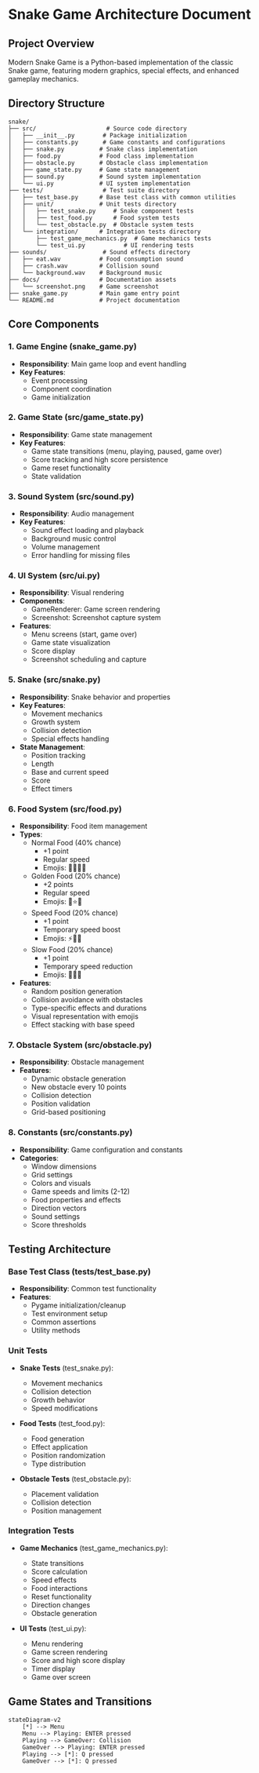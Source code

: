 # Snake Game Architecture Document

## Project Overview
Modern Snake Game is a Python-based implementation of the classic Snake game, featuring modern graphics, special effects, and enhanced gameplay mechanics.

## Directory Structure
```
snake/
├── src/                    # Source code directory
│   ├── __init__.py        # Package initialization
│   ├── constants.py       # Game constants and configurations
│   ├── snake.py          # Snake class implementation
│   ├── food.py           # Food class implementation
│   ├── obstacle.py       # Obstacle class implementation
│   ├── game_state.py     # Game state management
│   ├── sound.py          # Sound system implementation
│   └── ui.py             # UI system implementation
├── tests/                 # Test suite directory
│   ├── test_base.py      # Base test class with common utilities
│   ├── unit/             # Unit tests directory
│   │   ├── test_snake.py     # Snake component tests
│   │   ├── test_food.py      # Food system tests
│   │   └── test_obstacle.py  # Obstacle system tests
│   └── integration/      # Integration tests directory
│       ├── test_game_mechanics.py  # Game mechanics tests
│       └── test_ui.py           # UI rendering tests
├── sounds/                # Sound effects directory
│   ├── eat.wav           # Food consumption sound
│   ├── crash.wav         # Collision sound
│   └── background.wav    # Background music
├── docs/                 # Documentation assets
│   └── screenshot.png    # Game screenshot
├── snake_game.py         # Main game entry point
└── README.md             # Project documentation

```

## Core Components

### 1. Game Engine (snake_game.py)
- **Responsibility**: Main game loop and event handling
- **Key Features**:
  - Event processing
  - Component coordination
  - Game initialization

### 2. Game State (src/game_state.py)
- **Responsibility**: Game state management
- **Key Features**:
  - Game state transitions (menu, playing, paused, game over)
  - Score tracking and high score persistence
  - Game reset functionality
  - State validation

### 3. Sound System (src/sound.py)
- **Responsibility**: Audio management
- **Key Features**:
  - Sound effect loading and playback
  - Background music control
  - Volume management
  - Error handling for missing files

### 4. UI System (src/ui.py)
- **Responsibility**: Visual rendering
- **Components**:
  - GameRenderer: Game screen rendering
  - Screenshot: Screenshot capture system
- **Features**:
  - Menu screens (start, game over)
  - Game state visualization
  - Score display
  - Screenshot scheduling and capture

### 5. Snake (src/snake.py)
- **Responsibility**: Snake behavior and properties
- **Key Features**:
  - Movement mechanics
  - Growth system
  - Collision detection
  - Special effects handling
- **State Management**:
  - Position tracking
  - Length
  - Base and current speed
  - Score
  - Effect timers

### 6. Food System (src/food.py)
- **Responsibility**: Food item management
- **Types**:
  - Normal Food (40% chance)
    - +1 point
    - Regular speed
    - Emojis: 🍕🍇🍪🍓
  - Golden Food (20% chance)
    - +2 points
    - Regular speed
    - Emojis: 🌟⭐🌞
  - Speed Food (20% chance)
    - +1 point
    - Temporary speed boost
    - Emojis: ⚡🚀💨
  - Slow Food (20% chance)
    - +1 point
    - Temporary speed reduction
    - Emojis: 🐌🦥🐢
- **Features**:
  - Random position generation
  - Collision avoidance with obstacles
  - Type-specific effects and durations
  - Visual representation with emojis
  - Effect stacking with base speed

### 7. Obstacle System (src/obstacle.py)
- **Responsibility**: Obstacle management
- **Features**:
  - Dynamic obstacle generation
  - New obstacle every 10 points
  - Collision detection
  - Position validation
  - Grid-based positioning

### 8. Constants (src/constants.py)
- **Responsibility**: Game configuration and constants
- **Categories**:
  - Window dimensions
  - Grid settings
  - Colors and visuals
  - Game speeds and limits (2-12)
  - Food properties and effects
  - Direction vectors
  - Sound settings
  - Score thresholds

## Testing Architecture

### Base Test Class (tests/test_base.py)
- **Responsibility**: Common test functionality
- **Features**:
  - Pygame initialization/cleanup
  - Test environment setup
  - Common assertions
  - Utility methods

### Unit Tests
- **Snake Tests** (test_snake.py):
  - Movement mechanics
  - Collision detection
  - Growth behavior
  - Speed modifications
  
- **Food Tests** (test_food.py):
  - Food generation
  - Effect application
  - Position randomization
  - Type distribution
  
- **Obstacle Tests** (test_obstacle.py):
  - Placement validation
  - Collision detection
  - Position management

### Integration Tests
- **Game Mechanics** (test_game_mechanics.py):
  - State transitions
  - Score calculation
  - Speed effects
  - Food interactions
  - Reset functionality
  - Direction changes
  - Obstacle generation
  
- **UI Tests** (test_ui.py):
  - Menu rendering
  - Game screen rendering
  - Score and high score display
  - Timer display
  - Game over screen

## Game States and Transitions

```mermaid
stateDiagram-v2
    [*] --> Menu
    Menu --> Playing: ENTER pressed
    Playing --> GameOver: Collision
    GameOver --> Playing: ENTER pressed
    Playing --> [*]: Q pressed
    GameOver --> [*]: Q pressed
```